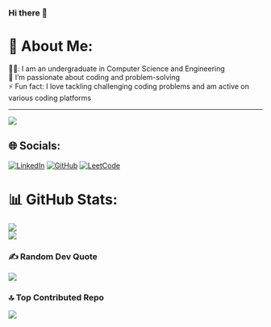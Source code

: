 ### Hi there 👋
# 💫 About Me:

👨‍💻:  I am an undergraduate in Computer Science and Engineering <br>🌱 I’m passionate about coding and problem-solving <br>⚡ Fun fact: I love tackling challenging coding problems and am active on various coding platforms

---

![](https://komarev.com/ghpvc/?username=deepanshi0)

## 🌐 Socials:
[![LinkedIn](https://img.shields.io/badge/LinkedIn-%230077B5.svg?logo=linkedin&logoColor=white)](https://www.linkedin.com/in/deepanshi-singh-925661228) [![GitHub](https://img.shields.io/badge/GitHub-%23181717.svg?logo=github&logoColor=white)](https://github.com/deepanshi0) [![LeetCode](https://img.shields.io/badge/LeetCode-%23FAF9F6.svg?logo=leetcode&logoColor=black)](https://leetcode.com/deepanshi_singh25/)

<!-- You can add your tech stack here if you wish -->

# 📊 GitHub Stats:
![](https://github-readme-stats.vercel.app/api?username=deepanshi0&theme=radical&hide_border=true&include_all_commits=true&count_private=true)<br/>
![](https://github-readme-streak-stats.herokuapp.com/?user=deepanshi0&theme=radical&hide_border=true)<br/>

### ✍️ Random Dev Quote
![](https://quotes-github-readme.vercel.app/api?type=horizontal&theme=radical)

### 🔝 Top Contributed Repo
![](https://github-contributor-stats.vercel.app/api?username=deepanshi0&limit=5&theme=dracula&combine_all_yearly_contributions=true)

<!-- The comment block below can be customized or removed as per your need -->
<!--
**deepanshi0/deepanshi0** is a ✨ _special_ ✨ repository because its `README.md` (this file) appears on your GitHub profile.

Here are some ideas to get you started:

- 🔭 I’m currently working on ...
- 🌱 I’m currently learning ...
- 👯 I’m looking to collaborate on ...
- 🤔 I’m looking for help with ...
- 💬 Ask me about ...
- 📫 How to reach me: ...
- 😄 Pronouns: ...
- ⚡ Fun fact: ...
-->
